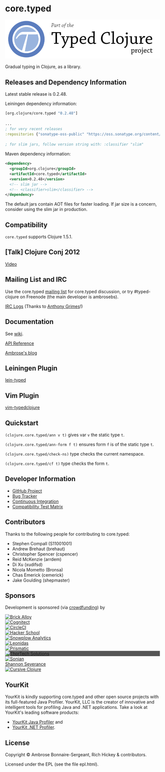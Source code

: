 # core.typed

<a href='http://typedclojure.org'><img src='images/part-of-typed-clojure-project.png'></a>

Gradual typing in Clojure, as a library.

## Releases and Dependency Information

Latest stable release is 0.2.48.

Leiningen dependency information:

```clojure
[org.clojure/core.typed "0.2.48"]

...
; for very recent releases
:repositories {"sonatype-oss-public" "https://oss.sonatype.org/content/groups/public/"}

; for slim jars, follow version string with: :classifier "slim"
```

Maven dependency information:

```XML
<dependency>
  <groupId>org.clojure</groupId>
  <artifactId>core.typed</artifactId>
  <version>0.2.48</version>
  <!-- slim jar -->
  <!-- <classifier>slim</classifier> -->
</dependency>
```

The default jars contain AOT files for faster loading. If jar size is a concern, consider
using the slim jar in production.

## Compatibility

`core.typed` supports Clojure 1.5.1.

## [Talk] Clojure Conj 2012

[Video](http://www.youtube.com/watch?v=wNhK8t3uLJU)

## Mailing List and IRC

Use the core.typed [mailing list](https://groups.google.com/forum/?fromgroups#!forum/clojure-core-typed) for core.typed discussion, 
or try #typed-clojure on Freenode (the main developer is ambrosebs).

[IRC Logs](http://logs.lazybot.org/irc.freenode.net/%23typed-clojure) (Thanks to [Anthony Grimes](https://twitter.com/IORayne)!)

## Documentation

See [wiki](https://github.com/clojure/core.typed/wiki).

[API Reference](http://clojure.github.io/core.typed/)

[Ambrose's blog](http://frenchy64.github.io/)

## Leiningen Plugin

[lein-typed](https://github.com/frenchy64/lein-typed)

## Vim Plugin

[vim-typedclojure](https://github.com/typedclojure/vim-typedclojure)

## Quickstart

`(clojure.core.typed/ann v t)` gives var `v` the static type `t`.

`(clojure.core.typed/ann-form f t)` ensures form `f` is of the static type `t`.

`(clojure.core.typed/check-ns)` type checks the current namespace.

`(clojure.core.typed/cf t)` type checks the form `t`.

<!---
## Examples

(These don't completely type check yet)

* [clojure.core.typed.test.rbt](https://github.com/frenchy64/typed-clojure/blob/master/test/typed/test/rbt.clj) for examples of mutually recursive types and heterogenous maps
* [typed.test.core-logic](https://github.com/frenchy64/typed-clojure/blob/master/test/typed/test/core_logic.clj) for examples of typing (tightly coupled) datatypes and protocols
* [typed.test.example](https://github.com/frenchy64/typed-clojure/blob/master/test/typed/test/example.clj) for a few little examples of simple usage
-->

## Developer Information

- [GitHub Project](https://github.com/clojure/core.typed)
- [Bug Tracker](http://dev.clojure.org/jira/browse/CTYP)
- [Continuous Integration](http://build.clojure.org/job/core.typed/)
- [Compatibility Test Matrix](http://build.clojure.org/job/core.typed-test-matrix/)

<!---
## Future work

* Equality filters for occurrence typing
* Unify AST with ClojureScript
* Namespace dependency management
* Track changes to Typed Racket
  * https://github.com/plt/racket/compare/6105ce8b2087...71d6189132ce
-->

## Contributors

Thanks to the following people for contributing to core.typed:

* Stephen Compall (S11001001)
* Andrew Brehaut (brehaut)
* Christopher Spencer (cspencer)
* Reid McKenzie (arrdem)
* Di Xu (xudifsd)
* Nicola Mometto (Bronsa)
* Chas Emerick (cemerick)
* Jake Goulding (shepmaster)

## Sponsors

Development is sponsored (via [crowdfunding](http://www.indiegogo.com/projects/typed-clojure)) by

<div>
  <div>
    <a href="http://brickalloy.com/">
      <img src="http://typedclojure.org/images/sponsors/brick_alloy_2_37.png" alt="Brick Alloy">
    </a>
  </div>
  <div class="col-md-2">
    <a href="http://cognitect.com/">
      <img src="http://typedclojure.org/images/sponsors/cognitect_black_1_27.png" alt="Cognitect">
    </a>
  </div>
  <div>
    <a href="http://www.circleci.com/">
      <img src="http://typedclojure.org/images/sponsors/circleci_logoweb.jpg" alt="CircleCI">
    </a>
  </div>
  <div class="col-md-2">
    <a href="https://www.hackerschool.com/">
      <img src="http://typedclojure.org/images/sponsors/hackerschool.png" alt="Hacker School">
    </a>
  </div>
</div>
<div>
  <div>
    <a href="http://snowplowanalytics.com/">
      <img src="http://typedclojure.org/images/sponsors/snowplow-logo.png" alt="Snowplow Analytics">
    </a>
  </div>
  <div>
    <a href="http://leonidasoy.fi/">
      <img src="http://typedclojure.org/images/sponsors/leonidas.png" alt="Leonidas">
    </a>
  </div>
  <div>
    <a href="http://getprismatic.com/">
      <img src="http://typedclojure.org/images/sponsors/prismatic-logo.png" alt="Prismatic">
    </a>
  </div>
</div>
<div>
  <div style="background-color: #555;">
    <a href="http://www.thortech-solutions.com/">
      <img src="http://typedclojure.org/images/sponsors/thortech.png" alt="ThorTech Solutions">
    </a>
  </div>
  <div>
    <a href="http://sonian.com/">
      <img src="http://typedclojure.org/images/sponsors/sonian.png" alt="Sonian">
    </a>
  </div>
  <div>
    <a href="https://twitter.com/srseverance">Shannon Severance</a>
  </div>
</div>
<div>
  <div>
    <a href="http://cursiveclojure.com/">
      <img src="http://typedclojure.org/images/sponsors/cursive.png" alt="Cursive Clojure">
    </a>
  </div>
</div>
</div>


## YourKit

YourKit is kindly supporting core.typed and other open source projects with its full-featured Java Profiler.
YourKit, LLC is the creator of innovative and intelligent tools for profiling
Java and .NET applications. Take a look at YourKit's leading software products:

* <a href="http://www.yourkit.com/java/profiler/index.jsp">YourKit Java Profiler</a> and
* <a href="http://www.yourkit.com/.net/profiler/index.jsp">YourKit .NET Profiler</a>.

## License

Copyright © Ambrose Bonnaire-Sergeant, Rich Hickey & contributors.

Licensed under the EPL (see the file epl.html).
